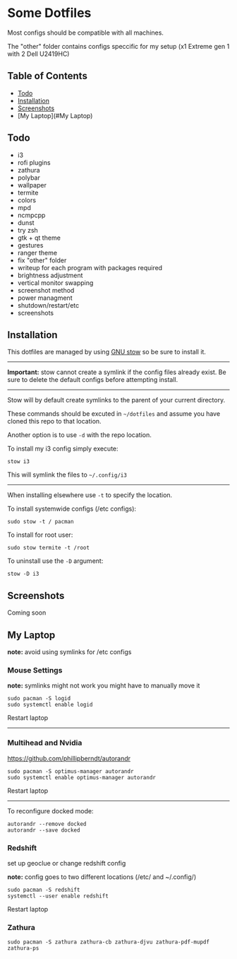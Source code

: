 # Some Dotfiles

Most configs should be compatible with all machines.

The "other" folder contains configs speccific for my setup (x1 Extreme gen 1 with 2 Dell U2419HC)

## Table of Contents
- [Todo](#Todo)
- [Installation](#Installation)
- [Screenshots](#Screenshots)
- [My Laptop](#My Laptop)

## Todo
- i3
- rofi plugins
- zathura
- polybar
- wallpaper
- termite
- colors
- mpd
- ncmpcpp
- dunst
- try zsh
- gtk + qt theme
- gestures
- ranger theme
- fix "other" folder
- writeup for each program with packages required
- brightness adjustment
- vertical monitor swapping
- screenshot method
- power managment
- shutdown/restart/etc
- screenshots

## Installation

This dotfiles are managed by using <a href="https://www.gnu.org/software/stow/">GNU stow</a> so be sure to install it.

---

**Important:** stow cannot create a symlink if the config files already exist. Be sure to delete the default configs before attempting install.

---

Stow will by default create symlinks to the parent of your current directory.

These commands should be excuted in `~/dotfiles` and assume you have cloned this repo to that location.

Another option is to use `-d` with the repo location.

To install my i3 config simply execute:

```
stow i3
```

This will symlink the files to `~/.config/i3`

---

When installing elsewhere use `-t` to specify the location.

To install systemwide configs (/etc configs):

```
sudo stow -t / pacman
```

To install for root user:

```
sudo stow termite -t /root
```

To uninstall use the `-D` argument:

```
stow -D i3
```
## Screenshots

Coming soon

## My Laptop

**note:** avoid using symlinks for /etc configs

### Mouse Settings

**note:** symlinks might not work you might have to manually move it
```
sudo pacman -S logid
sudo systemctl enable logid
```
Restart laptop

---

### Multihead and Nvidia

https://github.com/phillipberndt/autorandr
```
sudo pacman -S optimus-manager autorandr
sudo systemctl enable optimus-manager autorandr
```
Restart laptop

---

To reconfigure docked mode:
```
autorandr --remove docked
autorandr --save docked
```

### Redshift

set up geoclue or change redshift config 

**note:** config goes to two different locations (/etc/ and ~/.config/)
```
sudo pacman -S redshift
systemctl --user enable redshift
```
Restart laptop

### Zathura

```
sudo pacman -S zathura zathura-cb zathura-djvu zathura-pdf-mupdf zathura-ps
```
